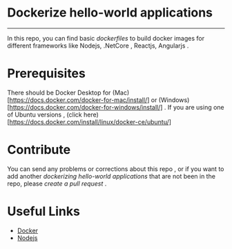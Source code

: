 # Dockerize hello-world applications 
***
In this repo, you can find basic  *dockerfiles* to build docker images for different frameworks like Nodejs, .NetCore , Reactjs, Angularjs . 

# Prerequisites
There should be Docker Desktop for (Mac)[https://docs.docker.com/docker-for-mac/install/] or (Windows)[https://docs.docker.com/docker-for-windows/install/] . If you are using one of Ubuntu versions , (click here)[https://docs.docker.com/install/linux/docker-ce/ubuntu/]
 
 # Contribute
 You can send any problems or corrections about this repo , or if you want to add another *dockerizing hello-world applications* that are not been in the repo, please *create a pull request* . 

# Useful Links
- [Docker](https://docs.docker.com/engine/reference/commandline/docker/)
- [Nodejs](https://nodejs.org/de/docs/guides/nodejs-docker-webapp/)

